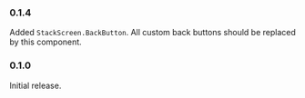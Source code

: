### 0.1.4

Added `StackScreen.BackButton`. All custom back buttons should be replaced by this component.

### 0.1.0

Initial release.
